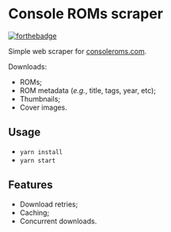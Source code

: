 # Console ROMs scraper

[![forthebadge](https://forthebadge.com/images/badges/60-percent-of-the-time-works-every-time.svg)](https://forthebadge.com)

Simple web scraper for [consoleroms.com](https://consoleroms.com/).

Downloads:

- ROMs;
- ROM metadata (_e.g._, title, tags, year, etc);
- Thumbnails;
- Cover images.

## Usage

- `yarn install`
- `yarn start`

## Features

- Download retries;
- Caching;
- Concurrent downloads.
